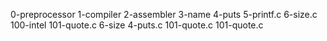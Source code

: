 0-preprocessor
1-compiler
2-assembler
3-name
4-puts
5-printf.c
6-size.c
100-intel
101-quote.c
6-size
4-puts.c
101-quote.c
101-quote.c
